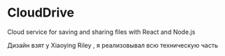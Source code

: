 # CloudDrive
Cloud service for saving and sharing files with React and Node.js
<p>Дизайн взят у Xiaoying Riley , я реализовывал всю техническую часть</p>

